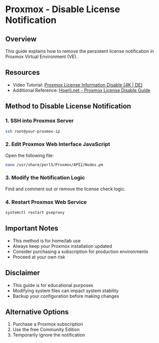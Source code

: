 # Proxmox - Disable License Notification

## Overview
This guide explains how to remove the persistent license notification in Proxmox Virtual Environment (VE).

## Resources
- Video Tutorial: [Proxmox License Information Disable [4K | DE]](https://youtu.be/zuP8xJLaXFk?si=5LYfZnKgPRG3UftI)
- Additional Reference: [Hoerli.net - Proxmox License Disable Guide](https://hoerli.net/proxmox-lizenzinformation-abschalten/)

## Method to Disable License Notification

### 1. SSH into Proxmox Server
```bash
ssh root@your-proxmox-ip
```

### 2. Edit Proxmox Web Interface JavaScript
Open the following file:
```bash
nano /usr/share/perl5/Proxmox/API2/Nodes.pm
```

### 3. Modify the Notification Logic
Find and comment out or remove the license check logic.

### 4. Restart Proxmox Web Service
```bash
systemctl restart pveproxy
```

## Important Notes
- This method is for home/lab use
- Always keep your Proxmox installation updated
- Consider purchasing a subscription for production environments
- Proceed at your own risk

## Disclaimer
- This guide is for educational purposes
- Modifying system files can impact system stability
- Backup your configuration before making changes

## Alternative Options
1. Purchase a Proxmox subscription
2. Use the free Community Edition
3. Temporarily ignore the notification

